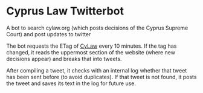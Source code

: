 # Cyprus Law Twitterbot

A bot to search cylaw.org (which posts decisions of the Cyprus Supreme Court) and post updates to twitter

The bot requests the ETag of <a href='cylaw.org/updates.html'>CyLaw</a> every 10 minutes. If the tag has changed, it reads the uppermost section of the website (where new decisions appear) and breaks that into tweets.


After compiling a tweet, it checks with an internal log whether that tweet has been sent before (to avoid duplicates). If that tweet is not found, it posts the tweet and saves its text in the log for future use.
